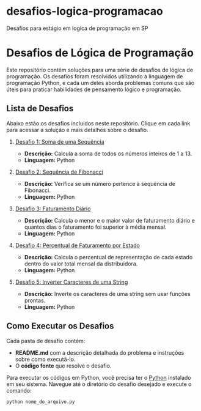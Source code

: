 # desafios-logica-programacao
Desafios para estágio em logica de programação em SP
# Desafios de Lógica de Programação

Este repositório contém soluções para uma série de desafios de lógica de programação. Os desafios foram resolvidos utilizando a linguagem de programação Python, e cada um deles aborda problemas comuns que são úteis para praticar habilidades de pensamento lógico e programação.

## Lista de Desafios

Abaixo estão os desafios incluídos neste repositório. Clique em cada link para acessar a solução e mais detalhes sobre o desafio.

1. [Desafio 1: Soma de uma Sequência](./desafio1/README.md)
   - **Descrição:** Calcula a soma de todos os números inteiros de 1 a 13.
   - **Linguagem:** Python

2. [Desafio 2: Sequência de Fibonacci](./desafio2/README.md)
   - **Descrição:** Verifica se um número pertence à sequência de Fibonacci.
   - **Linguagem:** Python

3. [Desafio 3: Faturamento Diário](./desafio3/README.md)
   - **Descrição:** Calcula o menor e o maior valor de faturamento diário e quantos dias o faturamento foi superior à média mensal.
   - **Linguagem:** Python

4. [Desafio 4: Percentual de Faturamento por Estado](./desafio4/README.md)
   - **Descrição:** Calcula o percentual de representação de cada estado dentro do valor total mensal da distribuidora.
   - **Linguagem:** Python

5. [Desafio 5: Inverter Caracteres de uma String](./desafio5/README.md)
   - **Descrição:** Inverte os caracteres de uma string sem usar funções prontas.
   - **Linguagem:** Python

## Como Executar os Desafios

Cada pasta de desafio contém:
- **README.md** com a descrição detalhada do problema e instruções sobre como executá-lo.
- O **código fonte** que resolve o desafio.

Para executar os códigos em Python, você precisa ter o [Python](https://www.python.org/downloads/) instalado em seu sistema. Navegue até o diretório do desafio desejado e execute o comando:

```bash
python nome_do_arquivo.py
